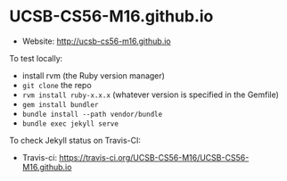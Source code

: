 # UCSB-CS56-M16.github.io

* Website: http://ucsb-cs56-m16.github.io

To test locally:
* install rvm (the Ruby version manager)
* `git clone` the repo
* `rvm install ruby-x.x.x` (whatever version is specified in the Gemfile)
* `gem install bundler`
* `bundle install --path vendor/bundle`
* `bundle exec jekyll serve`

To check Jekyll status on Travis-CI:
* Travis-ci: https://travis-ci.org/UCSB-CS56-M16/UCSB-CS56-M16.github.io

